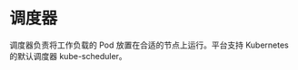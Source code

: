 # 调度器

调度器负责将工作负载的 Pod 放置在合适的节点上运行。平台支持 Kubernetes 的默认调度器 kube-scheduler。<!-- 同时提供了功能更加强大的 T9k Scheduler。-->

<!-- 这一部分将分别介绍这两种调度器的特性。 -->
